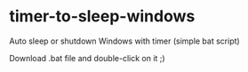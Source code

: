 # timer-to-sleep-windows
Auto sleep or shutdown Windows with timer (simple bat script)

Download .bat file and double-click on it ;)
